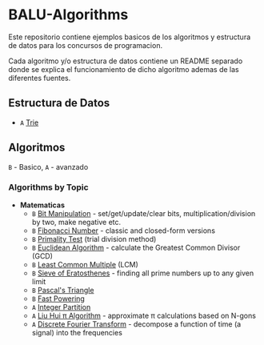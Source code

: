 # BALU-Algorithms 
Este repositorio contiene ejemplos basicos de los algoritmos y estructura de datos para los concursos de programacion.

Cada algoritmo y/o estructura de datos contiene un README separado donde se explica el funcionamiento de dicho algoritmo ademas de las diferentes fuentes.

## Estructura de Datos

* `A` [Trie](Estructura-Datos/Trie)

## Algoritmos

`B` - Basico, `A` - avanzado

### Algorithms by Topic

* **Matematicas**
  * `B` [Bit Manipulation](src/algorithms/math/bits) - set/get/update/clear bits, multiplication/division by two, make negative etc.
  * `B` [Fibonacci Number](src/algorithms/math/fibonacci) - classic and closed-form versions
  * `B` [Primality Test](src/algorithms/math/primality-test) (trial division method)
  * `B` [Euclidean Algorithm](src/algorithms/math/euclidean-algorithm) - calculate the Greatest Common Divisor (GCD)
  * `B` [Least Common Multiple](src/algorithms/math/least-common-multiple) (LCM)
  * `B` [Sieve of Eratosthenes](src/algorithms/math/sieve-of-eratosthenes) - finding all prime numbers up to any given limit
  * `B` [Pascal's Triangle](src/algorithms/math/pascal-triangle)
  * `B` [Fast Powering](src/algorithms/math/fast-powering)
  * `A` [Integer Partition](src/algorithms/math/integer-partition)
  * `A` [Liu Hui π Algorithm](src/algorithms/math/liu-hui) - approximate π calculations based on N-gons
  * `A` [Discrete Fourier Transform](src/algorithms/math/fourier-transform) - decompose a function of time (a signal) into the frequencies
